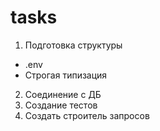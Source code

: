 # tasks

1. Подготовка структуры
- .env
- Строгая типизация
2. Соединение с ДБ
3. Создание тестов 
4. Создать строитель запросов
